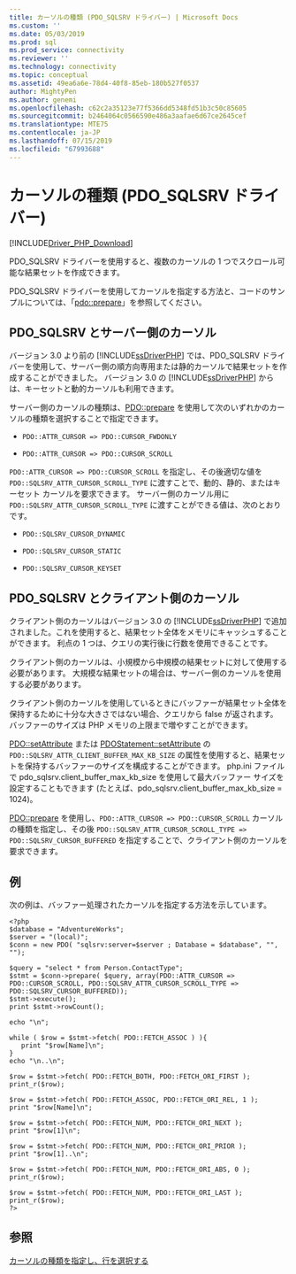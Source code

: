 ```yaml
---
title: カーソルの種類 (PDO_SQLSRV ドライバー) | Microsoft Docs
ms.custom: ''
ms.date: 05/03/2019
ms.prod: sql
ms.prod_service: connectivity
ms.reviewer: ''
ms.technology: connectivity
ms.topic: conceptual
ms.assetid: 49ea6a6e-78d4-40f8-85eb-180b527f0537
author: MightyPen
ms.author: genemi
ms.openlocfilehash: c62c2a35123e77f5366dd5348fd51b3c50c85605
ms.sourcegitcommit: b2464064c0566590e486a3aafae6d67ce2645cef
ms.translationtype: MTE75
ms.contentlocale: ja-JP
ms.lasthandoff: 07/15/2019
ms.locfileid: "67993688"
---
```

# <a name="cursor-types-pdosqlsrv-driver"></a>カーソルの種類 (PDO_SQLSRV ドライバー)
[!INCLUDE[Driver_PHP_Download](../../includes/driver_php_download.md)]

PDO_SQLSRV ドライバーを使用すると、複数のカーソルの 1 つでスクロール可能な結果セットを作成できます。

PDO_SQLSRV ドライバーを使用してカーソルを指定する方法と、コードのサンプルについては、「[pdo::prepare](../../connect/php/pdo-prepare.md)」を参照してください。

## <a name="pdosqlsrv-and-server-side-cursors"></a>PDO_SQLSRV とサーバー側のカーソル
バージョン 3.0 より前の [!INCLUDE[ssDriverPHP](../../includes/ssdriverphp_md.md)] では、PDO_SQLSRV ドライバーを使用して、サーバー側の順方向専用または静的カーソルで結果セットを作成することができました。 バージョン 3.0 の [!INCLUDE[ssDriverPHP](../../includes/ssdriverphp_md.md)] からは、キーセットと動的カーソルも利用できます。

サーバー側のカーソルの種類は、[PDO::prepare](../../connect/php/pdo-prepare.md) を使用して次のいずれかのカーソルの種類を選択することで指定できます。

-   `PDO::ATTR_CURSOR => PDO::CURSOR_FWDONLY`

-   `PDO::ATTR_CURSOR => PDO::CURSOR_SCROLL`

`PDO::ATTR_CURSOR => PDO::CURSOR_SCROLL` を指定し、その後適切な値を `PDO::SQLSRV_ATTR_CURSOR_SCROLL_TYPE` に渡すことで、動的、静的、またはキーセット カーソルを要求できます。 サーバー側のカーソル用に `PDO::SQLSRV_ATTR_CURSOR_SCROLL_TYPE` に渡すことができる値は、次のとおりです。

-   `PDO::SQLSRV_CURSOR_DYNAMIC`

-   `PDO::SQLSRV_CURSOR_STATIC`

-   `PDO::SQLSRV_CURSOR_KEYSET`

## <a name="pdosqlsrv-and-client-side-cursors"></a>PDO_SQLSRV とクライアント側のカーソル
クライアント側のカーソルはバージョン 3.0 の [!INCLUDE[ssDriverPHP](../../includes/ssdriverphp_md.md)] で追加されました。これを使用すると、結果セット全体をメモリにキャッシュすることができます。 利点の 1 つは、クエリの実行後に行数を使用できることです。

クライアント側のカーソルは、小規模から中規模の結果セットに対して使用する必要があります。 大規模な結果セットの場合は、サーバー側のカーソルを使用する必要があります。

クライアント側のカーソルを使用しているときにバッファーが結果セット全体を保持するために十分な大きさではない場合、クエリから false が返されます。 バッファーのサイズは PHP メモリの上限まで増やすことができます。

[PDO::setAttribute](../../connect/php/pdo-setattribute.md) または [PDOStatement::setAttribute](../../connect/php/pdostatement-setattribute.md) の `PDO::SQLSRV_ATTR_CLIENT_BUFFER_MAX_KB_SIZE` の属性を使用すると、結果セットを保持するバッファーのサイズを構成することができます。 php.ini ファイルで pdo_sqlsrv.client_buffer_max_kb_size を使用して最大バッファー サイズを設定することもできます (たとえば、pdo_sqlsrv.client_buffer_max_kb_size = 1024)。

[PDO::prepare](../../connect/php/pdo-prepare.md) を使用し、`PDO::ATTR_CURSOR => PDO::CURSOR_SCROLL` カーソルの種類を指定し、その後 `PDO::SQLSRV_ATTR_CURSOR_SCROLL_TYPE => PDO::SQLSRV_CURSOR_BUFFERED` を指定することで、クライアント側のカーソルを要求できます。

## <a name="example"></a>例
次の例は、バッファー処理されたカーソルを指定する方法を示しています。
```
<?php
$database = "AdventureWorks";
$server = "(local)";
$conn = new PDO( "sqlsrv:server=$server ; Database = $database", "", "");

$query = "select * from Person.ContactType";
$stmt = $conn->prepare( $query, array(PDO::ATTR_CURSOR => PDO::CURSOR_SCROLL, PDO::SQLSRV_ATTR_CURSOR_SCROLL_TYPE => PDO::SQLSRV_CURSOR_BUFFERED));
$stmt->execute();
print $stmt->rowCount();

echo "\n";

while ( $row = $stmt->fetch( PDO::FETCH_ASSOC ) ){
   print "$row[Name]\n";
}
echo "\n..\n";

$row = $stmt->fetch( PDO::FETCH_BOTH, PDO::FETCH_ORI_FIRST );
print_r($row);

$row = $stmt->fetch( PDO::FETCH_ASSOC, PDO::FETCH_ORI_REL, 1 );
print "$row[Name]\n";

$row = $stmt->fetch( PDO::FETCH_NUM, PDO::FETCH_ORI_NEXT );
print "$row[1]\n";

$row = $stmt->fetch( PDO::FETCH_NUM, PDO::FETCH_ORI_PRIOR );
print "$row[1]..\n";

$row = $stmt->fetch( PDO::FETCH_NUM, PDO::FETCH_ORI_ABS, 0 );
print_r($row);

$row = $stmt->fetch( PDO::FETCH_NUM, PDO::FETCH_ORI_LAST );
print_r($row);
?>
```

## <a name="see-also"></a>参照
[カーソルの種類を指定し、行を選択する](../../connect/php/specifying-a-cursor-type-and-selecting-rows.md)


